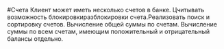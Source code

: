 #Счета
Клиент может иметь несколько счетов в банке. Цчитывать возможность блокировкиразблокировки
счета.Реализовать поиск и сортировку счетов. Вычисление общей суммы по счетам. Вычисление суммы по 
всем счетам, имеющим положительный и отрицательный балансы отдельно.